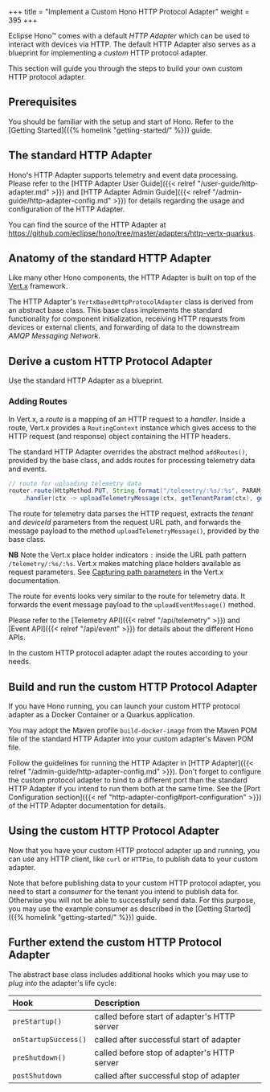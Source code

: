 +++
title = "Implement a Custom Hono HTTP Protocol Adapter"
weight = 395
+++

Eclipse Hono&trade; comes with a default *HTTP Adapter* which can be used to interact with devices via HTTP.
The default HTTP Adapter also serves as a blueprint for implementing a *custom* HTTP protocol adapter.
<!--more-->

This section will guide you through the steps to build your own custom HTTP protocol adapter.

## Prerequisites

You should be familiar with the setup and start of Hono. Refer to the 
[Getting Started]({{% homelink "getting-started/" %}}) guide.

## The standard HTTP Adapter

Hono's HTTP Adapter supports telemetry and event data processing. Please refer to the [HTTP Adapter User Guide]({{< relref "/user-guide/http-adapter.md" >}}) and [HTTP Adapter Admin Guide]({{< relref "/admin-guide/http-adapter-config.md" >}}) for details regarding the usage and configuration of the HTTP Adapter.

You can find the source of the HTTP Adapter at <https://github.com/eclipse/hono/tree/master/adapters/http-vertx-quarkus>.

## Anatomy of the standard HTTP Adapter
 
Like many other Hono components, the HTTP Adapter is built on top of the [Vert.x](https://vertx.io) framework.

The HTTP Adapter's `VertxBasedHttpProtocolAdapter` class is derived from an abstract base class. This base class implements the standard functionality for component initialization, receiving HTTP requests from devices or external clients, and forwarding of data to the downstream *AMQP Messaging Network*.

## Derive a custom HTTP Protocol Adapter

Use the standard HTTP Adapter as a blueprint.

### Adding Routes

In Vert.x, a *route* is a mapping of an HTTP request to a *handler*. Inside a route, Vert.x provides a `RoutingContext` 
instance which gives access to the HTTP request (and response) object containing the HTTP headers.

The standard HTTP Adapter overrides the abstract method `addRoutes()`, provided by the base class, and adds routes for processing telemetry data and events.

```java
// route for uploading telemetry data
router.route(HttpMethod.PUT, String.format("/telemetry/:%s/:%s", PARAM_TENANT, PARAM_DEVICE_ID))
    .handler(ctx -> uploadTelemetryMessage(ctx, getTenantParam(ctx), getDeviceIdParam(ctx)));
```

The route for telemetry data parses the HTTP request, extracts the *tenant* and *deviceId* parameters from the
request URL path, and forwards the message payload to the method `uploadTelemetryMessage()`, provided by the base class.

**NB** Note the Vert.x place holder indicators `:` inside the URL path pattern `/telemetry/:%s/:%s`. Vert.x makes matching 
place holders available as request parameters. See [Capturing path parameters](https://vertx.io/docs/vertx-web/java/#_capturing_path_parameters) in the Vert.x documentation.

The route for events looks very similar to the route for telemetry data. It forwards the event message payload to the `uploadEventMessage()` method.

Please refer to the [Telemetry API]({{< relref "/api/telemetry" >}}) and [Event API]({{< relref "/api/event" >}}) 
for details about the different Hono APIs.

In the custom HTTP protocol adapter adapt the routes according to your needs.

## Build and run the custom HTTP Protocol Adapter
 
If you have Hono running, you can launch your custom HTTP protocol adapter as a Docker Container or a Quarkus application.

You may adopt the Maven profile `build-docker-image` from the Maven POM file of the standard HTTP Adapter into your 
custom adapter's Maven POM file. 

Follow the guidelines for running the HTTP Adapter in [HTTP Adapter]({{< relref "/admin-guide/http-adapter-config.md" >}}). Don't forget to configure the custom protocol adapter to bind to a different port than the standard HTTP Adapter if you intend to run them both at the same time. See the [Port Configuration section]({{< ref "http-adapter-config#port-configuration" >}}) of the HTTP Adapter documentation for details.

## Using the custom HTTP Protocol Adapter

Now that you have your custom HTTP protocol adapter up and running, you can use any HTTP client, like `curl` or 
`HTTPie`, to publish data to your custom adapter.

Note that before publishing data to your custom HTTP protocol adapter, you need to start a *consumer* for the tenant you intend to publish data for.
Otherwise you will not be able to successfully send data. For this purpose, you may use the example consumer as described in the [Getting Started]({{% homelink "getting-started/" %}}) guide.

## Further extend the custom HTTP Protocol Adapter

The abstract base class includes additional hooks which you may use to *plug into* the adapter's life cycle:

| Hook                    | Description                                   |
| :---------------------- | :-------------------------------------------- |
| `preStartup()`        | called before start of adapter's HTTP server |
| `onStartupSuccess()` | called after successful start of adapter |  
| `preShutdown()`       | called before stop of adapter's HTTP server |
| `postShutdown`        | called after successful stop of adapter |
